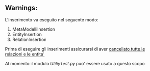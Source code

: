 ## Warnings:

L'inserimento va eseguito nel seguente modo:
<ol>
    <li>MetaModelliInsertion</li>
    <li>EntityInsertion</li>
    <li>RelationInsertion</li>
</ol>
Prima di eseguire gli inserimenti assicurarsi di aver <u>cancellato tutte le relazioni e le entita'</u>

Al momento il modulo *UtiliyTest.py* puo' essere usato a questo scopo